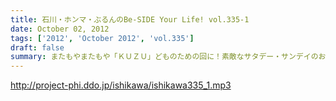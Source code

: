```yaml
---
title: 石川・ホンマ・ぶるんのBe-SIDE Your Life! vol.335-1
date: October 02, 2012
tags: ['2012', 'October 2012', 'vol.335']
draft: false
summary: またもやまたもや「ＫＵＺＵ」どものための回に！素敵なサタデー・サンデイのお話。ネットサーファーにあふれたスタジオ！ＮＡＭＡＥ
---
```


http://project-phi.ddo.jp/ishikawa/ishikawa335_1.mp3
